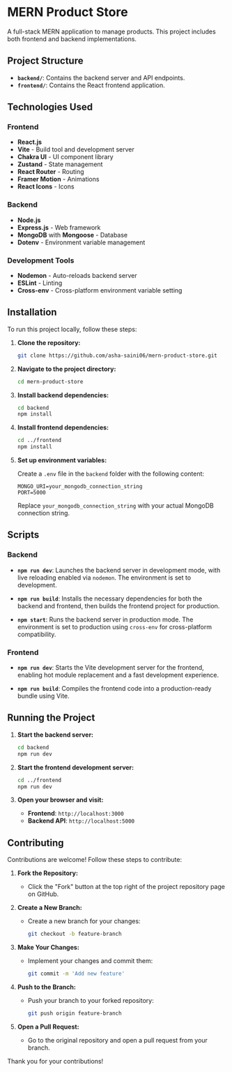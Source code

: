 # MERN Product Store

A full-stack MERN application to manage products. This project includes both frontend and backend implementations.

## Project Structure

- **`backend/`**: Contains the backend server and API endpoints.
- **`frontend/`**: Contains the React frontend application.

## Technologies Used

### Frontend

- **React.js**
- **Vite** - Build tool and development server
- **Chakra UI** - UI component library
- **Zustand** - State management
- **React Router** - Routing
- **Framer Motion** - Animations
- **React Icons** - Icons

### Backend

- **Node.js**
- **Express.js** - Web framework
- **MongoDB** with **Mongoose** - Database
- **Dotenv** - Environment variable management

### Development Tools

- **Nodemon** - Auto-reloads backend server
- **ESLint** - Linting
- **Cross-env** - Cross-platform environment variable setting

## Installation

To run this project locally, follow these steps:

1. **Clone the repository:**

   ```bash
   git clone https://github.com/asha-saini06/mern-product-store.git
   ```

2. **Navigate to the project directory:**

   ```bash
   cd mern-product-store
   ```

3. **Install backend dependencies:**

   ```bash
   cd backend
   npm install
   ```

4. **Install frontend dependencies:**

   ```bash
   cd ../frontend
   npm install
   ```

5. **Set up environment variables:**

   Create a `.env` file in the `backend` folder with the following content:

   ```
   MONGO_URI=your_mongodb_connection_string
   PORT=5000
   ```

   Replace `your_mongodb_connection_string` with your actual MongoDB connection string.

## Scripts

### Backend

- **`npm run dev`**: Launches the backend server in development mode, with live reloading enabled via `nodemon`. The environment is set to development.
  
- **`npm run build`**: Installs the necessary dependencies for both the backend and frontend, then builds the frontend project for production.

- **`npm start`**: Runs the backend server in production mode. The environment is set to production using `cross-env` for cross-platform compatibility.

### Frontend

- **`npm run dev`**: Starts the Vite development server for the frontend, enabling hot module replacement and a fast development experience.

- **`npm run build`**: Compiles the frontend code into a production-ready bundle using Vite.


## Running the Project

1. **Start the backend server:**

   ```bash
   cd backend
   npm run dev
   ```

2. **Start the frontend development server:**

   ```bash
   cd ../frontend
   npm run dev
   ```

3. **Open your browser and visit:**

   - **Frontend**: `http://localhost:3000`
   - **Backend API**: `http://localhost:5000`

## Contributing

Contributions are welcome! Follow these steps to contribute:

1. **Fork the Repository:**
   - Click the "Fork" button at the top right of the project repository page on GitHub.

2. **Create a New Branch:**
   - Create a new branch for your changes:
     ```bash
     git checkout -b feature-branch
     ```

3. **Make Your Changes:**
   - Implement your changes and commit them:
     ```bash
     git commit -m 'Add new feature'
     ```

4. **Push to the Branch:**
   - Push your branch to your forked repository:
     ```bash
     git push origin feature-branch
     ```

5. **Open a Pull Request:**
   - Go to the original repository and open a pull request from your branch.

Thank you for your contributions!

